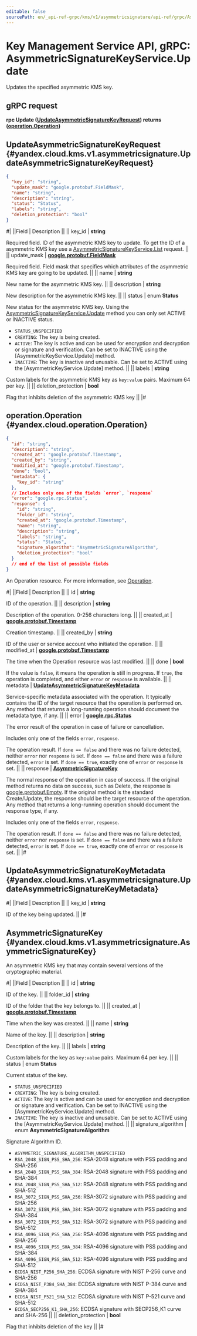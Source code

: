 ```yaml
---
editable: false
sourcePath: en/_api-ref-grpc/kms/v1/asymmetricsignature/api-ref/grpc/AsymmetricSignatureKey/update.md
---
```


# Key Management Service API, gRPC: AsymmetricSignatureKeyService.Update

Updates the specified asymmetric KMS key.

## gRPC request

**rpc Update ([UpdateAsymmetricSignatureKeyRequest](#yandex.cloud.kms.v1.asymmetricsignature.UpdateAsymmetricSignatureKeyRequest)) returns ([operation.Operation](#yandex.cloud.operation.Operation))**

## UpdateAsymmetricSignatureKeyRequest {#yandex.cloud.kms.v1.asymmetricsignature.UpdateAsymmetricSignatureKeyRequest}

```json
{
  "key_id": "string",
  "update_mask": "google.protobuf.FieldMask",
  "name": "string",
  "description": "string",
  "status": "Status",
  "labels": "string",
  "deletion_protection": "bool"
}
```

#|
||Field | Description ||
|| key_id | **string**

Required field. ID of the asymmetric KMS key to update.
To get the ID of a asymmetric KMS key use a [AsymmetricSignatureKeyService.List](/docs/kms/api-ref/grpc/AsymmetricSignatureKey/list#List) request. ||
|| update_mask | **[google.protobuf.FieldMask](https://developers.google.com/protocol-buffers/docs/reference/csharp/class/google/protobuf/well-known-types/field-mask)**

Required field. Field mask that specifies which attributes of the asymmetric KMS key are going to be updated. ||
|| name | **string**

New name for the asymmetric KMS key. ||
|| description | **string**

New description for the asymmetric KMS key. ||
|| status | enum **Status**

New status for the asymmetric KMS key.
Using the [AsymmetricSignatureKeyService.Update](#Update) method you can only set ACTIVE or INACTIVE status.

- `STATUS_UNSPECIFIED`
- `CREATING`: The key is being created.
- `ACTIVE`: The key is active and can be used for encryption and decryption or signature and verification.
Can be set to INACTIVE using the [AsymmetricKeyService.Update] method.
- `INACTIVE`: The key is inactive and unusable.
Can be set to ACTIVE using the [AsymmetricKeyService.Update] method. ||
|| labels | **string**

Custom labels for the asymmetric KMS key as `key:value` pairs. Maximum 64 per key. ||
|| deletion_protection | **bool**

Flag that inhibits deletion of the asymmetric KMS key ||
|#

## operation.Operation {#yandex.cloud.operation.Operation}

```json
{
  "id": "string",
  "description": "string",
  "created_at": "google.protobuf.Timestamp",
  "created_by": "string",
  "modified_at": "google.protobuf.Timestamp",
  "done": "bool",
  "metadata": {
    "key_id": "string"
  },
  // Includes only one of the fields `error`, `response`
  "error": "google.rpc.Status",
  "response": {
    "id": "string",
    "folder_id": "string",
    "created_at": "google.protobuf.Timestamp",
    "name": "string",
    "description": "string",
    "labels": "string",
    "status": "Status",
    "signature_algorithm": "AsymmetricSignatureAlgorithm",
    "deletion_protection": "bool"
  }
  // end of the list of possible fields
}
```

An Operation resource. For more information, see [Operation](/docs/api-design-guide/concepts/operation).

#|
||Field | Description ||
|| id | **string**

ID of the operation. ||
|| description | **string**

Description of the operation. 0-256 characters long. ||
|| created_at | **[google.protobuf.Timestamp](https://developers.google.com/protocol-buffers/docs/reference/google.protobuf#timestamp)**

Creation timestamp. ||
|| created_by | **string**

ID of the user or service account who initiated the operation. ||
|| modified_at | **[google.protobuf.Timestamp](https://developers.google.com/protocol-buffers/docs/reference/google.protobuf#timestamp)**

The time when the Operation resource was last modified. ||
|| done | **bool**

If the value is `false`, it means the operation is still in progress.
If `true`, the operation is completed, and either `error` or `response` is available. ||
|| metadata | **[UpdateAsymmetricSignatureKeyMetadata](#yandex.cloud.kms.v1.asymmetricsignature.UpdateAsymmetricSignatureKeyMetadata)**

Service-specific metadata associated with the operation.
It typically contains the ID of the target resource that the operation is performed on.
Any method that returns a long-running operation should document the metadata type, if any. ||
|| error | **[google.rpc.Status](https://cloud.google.com/tasks/docs/reference/rpc/google.rpc#status)**

The error result of the operation in case of failure or cancellation.

Includes only one of the fields `error`, `response`.

The operation result.
If `done == false` and there was no failure detected, neither `error` nor `response` is set.
If `done == false` and there was a failure detected, `error` is set.
If `done == true`, exactly one of `error` or `response` is set. ||
|| response | **[AsymmetricSignatureKey](#yandex.cloud.kms.v1.asymmetricsignature.AsymmetricSignatureKey)**

The normal response of the operation in case of success.
If the original method returns no data on success, such as Delete,
the response is [google.protobuf.Empty](https://developers.google.com/protocol-buffers/docs/reference/google.protobuf#google.protobuf.Empty).
If the original method is the standard Create/Update,
the response should be the target resource of the operation.
Any method that returns a long-running operation should document the response type, if any.

Includes only one of the fields `error`, `response`.

The operation result.
If `done == false` and there was no failure detected, neither `error` nor `response` is set.
If `done == false` and there was a failure detected, `error` is set.
If `done == true`, exactly one of `error` or `response` is set. ||
|#

## UpdateAsymmetricSignatureKeyMetadata {#yandex.cloud.kms.v1.asymmetricsignature.UpdateAsymmetricSignatureKeyMetadata}

#|
||Field | Description ||
|| key_id | **string**

ID of the key being updated. ||
|#

## AsymmetricSignatureKey {#yandex.cloud.kms.v1.asymmetricsignature.AsymmetricSignatureKey}

An asymmetric KMS key that may contain several versions of the cryptographic material.

#|
||Field | Description ||
|| id | **string**

ID of the key. ||
|| folder_id | **string**

ID of the folder that the key belongs to. ||
|| created_at | **[google.protobuf.Timestamp](https://developers.google.com/protocol-buffers/docs/reference/google.protobuf#timestamp)**

Time when the key was created. ||
|| name | **string**

Name of the key. ||
|| description | **string**

Description of the key. ||
|| labels | **string**

Custom labels for the key as `key:value` pairs. Maximum 64 per key. ||
|| status | enum **Status**

Current status of the key.

- `STATUS_UNSPECIFIED`
- `CREATING`: The key is being created.
- `ACTIVE`: The key is active and can be used for encryption and decryption or signature and verification.
Can be set to INACTIVE using the [AsymmetricKeyService.Update] method.
- `INACTIVE`: The key is inactive and unusable.
Can be set to ACTIVE using the [AsymmetricKeyService.Update] method. ||
|| signature_algorithm | enum **AsymmetricSignatureAlgorithm**

Signature Algorithm ID.

- `ASYMMETRIC_SIGNATURE_ALGORITHM_UNSPECIFIED`
- `RSA_2048_SIGN_PSS_SHA_256`: RSA-2048 signature with PSS padding and SHA-256
- `RSA_2048_SIGN_PSS_SHA_384`: RSA-2048 signature with PSS padding and SHA-384
- `RSA_2048_SIGN_PSS_SHA_512`: RSA-2048 signature with PSS padding and SHA-512
- `RSA_3072_SIGN_PSS_SHA_256`: RSA-3072 signature with PSS padding and SHA-256
- `RSA_3072_SIGN_PSS_SHA_384`: RSA-3072 signature with PSS padding and SHA-384
- `RSA_3072_SIGN_PSS_SHA_512`: RSA-3072 signature with PSS padding and SHA-512
- `RSA_4096_SIGN_PSS_SHA_256`: RSA-4096 signature with PSS padding and SHA-256
- `RSA_4096_SIGN_PSS_SHA_384`: RSA-4096 signature with PSS padding and SHA-384
- `RSA_4096_SIGN_PSS_SHA_512`: RSA-4096 signature with PSS padding and SHA-512
- `ECDSA_NIST_P256_SHA_256`: ECDSA signature with NIST P-256 curve and SHA-256
- `ECDSA_NIST_P384_SHA_384`: ECDSA signature with NIST P-384 curve and SHA-384
- `ECDSA_NIST_P521_SHA_512`: ECDSA signature with NIST P-521 curve and SHA-512
- `ECDSA_SECP256_K1_SHA_256`: ECDSA signature with SECP256_K1 curve and SHA-256 ||
|| deletion_protection | **bool**

Flag that inhibits deletion of the key ||
|#